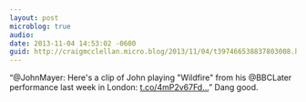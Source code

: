 ```yaml
---
layout: post
microblog: true
audio: 
date: 2013-11-04 14:53:02 -0600
guid: http://craigmcclellan.micro.blog/2013/11/04/t397466538837803008.html
---
```

“@JohnMayer: Here's a clip of John playing "Wildfire" from his @BBCLater performance last week in London: [t.co/4mP2v67Fd...](http://t.co/4mP2v67Fd9)” Dang good.
